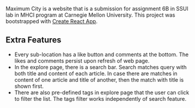 Maximum City is a website that is a submission for assignment 6B in SSUI lab in MHCI program at Carnegie Mellon University. This project was bootstrapped with [Create React App](https://github.com/facebook/create-react-app).


## Extra Features

- Every sub-location has a like button and comments at the bottom. The likes and comments persist upon refresh of web page.
- In the explore page, there is a search bar. Search matches query with both title and content of each article. In case there are matches in content of one article and title of another, then the match with title is shown first.
- There are also pre-defined tags in explore page that the user can click to filter the list. The tags filter works independently of search feature.
